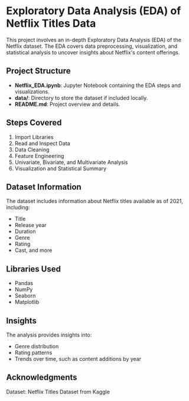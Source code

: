 # Exploratory Data Analysis (EDA) of Netflix Titles Data

This project involves an in-depth Exploratory Data Analysis (EDA) of the Netflix dataset. The EDA covers data preprocessing, visualization, and statistical analysis to uncover insights about Netflix's content offerings.

## Project Structure
- **Netflix_EDA.ipynb**: Jupyter Notebook containing the EDA steps and visualizations.
- **data/**: Directory to store the dataset if included locally.
- **README.md**: Project overview and details.

## Steps Covered
1. Import Libraries
2. Read and Inspect Data
3. Data Cleaning
4. Feature Engineering
5. Univariate, Bivariate, and Multivariate Analysis
6. Visualization and Statistical Summary

## Dataset Information
The dataset includes information about Netflix titles available as of 2021, including:
- Title
- Release year
- Duration
- Genre
- Rating
- Cast, and more

## Libraries Used
- Pandas
- NumPy
- Seaborn
- Matplotlib

## Insights
The analysis provides insights into:
- Genre distribution
- Rating patterns
- Trends over time, such as content additions by year

## Acknowledgments
Dataset: Netflix Titles Dataset from Kaggle

